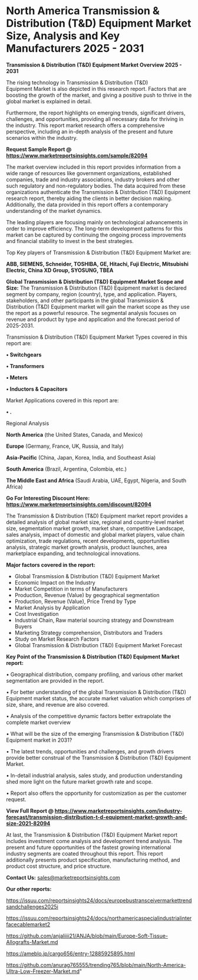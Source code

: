 # North America Transmission & Distribution (T&D) Equipment Market Size, Analysis and Key Manufacturers 2025 - 2031

<Strong> Transmission & Distribution (T&D) Equipment Market Overview 2025 - 2031</strong>

The rising technology in Transmission & Distribution (T&D) Equipment Market is also depicted in this research report. Factors that are boosting the growth of the market, and giving a positive push to thrive in the global market is explained in detail.

Furthermore, the report highlights on emerging trends, significant drivers, challenges, and opportunities, providing all necessary data for thriving in the industry. This report market research offers a comprehensive perspective, including an in-depth analysis of the present and future scenarios within the industry.

<strong>Request Sample Report @ <a href=https://www.marketreportsinsights.com/sample/82094>https://www.marketreportsinsights.com/sample/82094</a></strong>

The market overview included in this report provides information from a wide range of resources like government organizations, established companies, trade and industry associations, industry brokers and other such regulatory and non-regulatory bodies. The data acquired from these organizations authenticate the Transmission & Distribution (T&D) Equipment research report, thereby aiding the clients in better decision making. Additionally, the data provided in this report offers a contemporary understanding of the market dynamics.

The leading players are focusing mainly on technological advancements in order to improve efficiency. The long-term development patterns for this market can be captured by continuing the ongoing process improvements and financial stability to invest in the best strategies.

Top Key players of Transmission & Distribution (T&D) Equipment Market are:

<strong>ABB, SIEMENS, Schneider, TOSHIBA, GE, Hitachi, Fuji Electric, Mitsubishi Electric, China XD Group, SYOSUNG, TBEA</strong>

<strong><b>Global Transmission & Distribution (T&D) Equipment Market Scope and Size:</b></strong>
The Transmission & Distribution (T&D) Equipment market is declared segment by company, region (country), type, and application. Players, stakeholders, and other participants in the global Transmission & Distribution (T&D) Equipment market will gain the market scope as they use the report as a powerful resource. The segmental analysis focuses on revenue and product by type and application and the forecast period of 2025-2031.

Transmission & Distribution (T&D) Equipment Market Types covered in this report are:

<strong>• Switchgears

• Transformers

• Meters

• Inductors & Capacitors</strong>

Market Applications covered in this report are:

<strong>• .</strong> 

Regional Analysis

<strong>North America</strong> (the United States, Canada, and Mexico)

<strong>Europe</strong> (Germany, France, UK, Russia, and Italy)

<strong>Asia-Pacific</strong> (China, Japan, Korea, India, and Southeast Asia)

<strong>South America</strong> (Brazil, Argentina, Colombia, etc.)

<strong>The Middle East and Africa</strong> (Saudi Arabia, UAE, Egypt, Nigeria, and South Africa)

<strong>Go For Interesting Discount Here: <a href=https://www.marketreportsinsights.com/discount/82094>https://www.marketreportsinsights.com/discount/82094</a></strong>

The Transmission & Distribution (T&D) Equipment market report provides a detailed analysis of global market size, regional and country-level market size, segmentation market growth, market share, competitive Landscape, sales analysis, impact of domestic and global market players, value chain optimization, trade regulations, recent developments, opportunities analysis, strategic market growth analysis, product launches, area marketplace expanding, and technological innovations.

<strong><b>Major factors covered in the report:</b></strong>
<ul>
  <li>Global Transmission & Distribution (T&D) Equipment Market </li>
  <li>Economic Impact on the Industry</li>
  <li>Market Competition in terms of Manufacturers</li>
  <li>Production, Revenue (Value) by geographical segmentation</li>
  <li>Production, Revenue (Value), Price Trend by Type</li>
  <li>Market Analysis by Application</li>
  <li>Cost Investigation</li>
  <li>Industrial Chain, Raw material sourcing strategy and Downstream Buyers</li>
  <li>Marketing Strategy comprehension, Distributors and Traders</li>
  <li>Study on Market Research Factors</li>
  <li>Global Transmission & Distribution (T&D) Equipment Market Forecast</li>
</ul>

<strong><b>Key Point of the Transmission & Distribution (T&D) Equipment Market report:</b></strong>

• Geographical distribution, company profiling, and various other market segmentation are provided in the report.

• For better understanding of the global Transmission & Distribution (T&D) Equipment market status, the accurate market valuation which comprises of size, share, and revenue are also covered.

• Analysis of the competitive dynamic factors better extrapolate the complete market overview

• What will be the size of the emerging Transmission & Distribution (T&D) Equipment market in 2031?

• The latest trends, opportunities and challenges, and growth drivers provide better construal of the Transmission & Distribution (T&D) Equipment Market.

• In-detail industrial analysis, sales study, and production understanding shed more light on the future market growth rate and scope.

• Report also offers the opportunity for customization as per the customer request.

<strong><b>View Full Report @ <a href=https://www.marketreportsinsights.com/industry-forecast/transmission-distribution-t-d-equipment-market-growth-and-size-2021-82094>https://www.marketreportsinsights.com/industry-forecast/transmission-distribution-t-d-equipment-market-growth-and-size-2021-82094</a></b></strong>


At last, the Transmission & Distribution (T&D) Equipment Market report includes investment come analysis and development trend analysis. The present and future opportunities of the fastest growing international industry segments are coated throughout this report. This report additionally presents product specification, manufacturing method, and product cost structure, and price structure.

<strong>Contact Us:</strong>
sales@marketreportsinsights.com

<strong>Our other reports:</strong>

<a href=https://issuu.com/reportsinsights24/docs/europebustransceivermarkettrendsandchallenges2025i>https://issuu.com/reportsinsights24/docs/europebustransceivermarkettrendsandchallenges2025i</a>

<a href=https://issuu.com/reportsinsights24/docs/northamericaspecialindustrialinterfacecablemarket2>https://issuu.com/reportsinsights24/docs/northamericaspecialindustrialinterfacecablemarket2</a>

<a href=https://github.com/anjaliiii21/ANJA/blob/main/Europe-Soft-Tissue-Allografts-Market.md>https://github.com/anjaliiii21/ANJA/blob/main/Europe-Soft-Tissue-Allografts-Market.md</a>

<a href=https://ameblo.jp/cargo656/entry-12885925895.html>https://ameblo.jp/cargo656/entry-12885925895.html</a>

<a href=https://github.com/anurag765555/trending765/blob/main/North-America-Ultra-Low-Freezer-Market.md>https://github.com/anurag765555/trending765/blob/main/North-America-Ultra-Low-Freezer-Market.md</a>"

